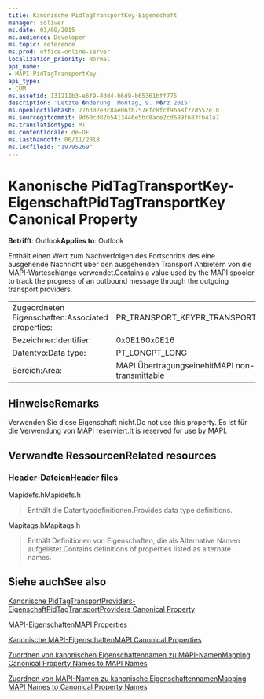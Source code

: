 ```yaml
---
title: Kanonische PidTagTransportKey-Eigenschaft
manager: soliver
ms.date: 03/09/2015
ms.audience: Developer
ms.topic: reference
ms.prod: office-online-server
localization_priority: Normal
api_name:
- MAPI.PidTagTransportKey
api_type:
- COM
ms.assetid: 131211b3-e6f9-4dd4-b6d9-b65361bff775
description: 'Letzte �nderung: Montag, 9. M�rz 2015'
ms.openlocfilehash: 77b302e3c8ae06fb7578fc8fcf9ba8f27d552e18
ms.sourcegitcommit: 9d60cd82b5413446e5bc8ace2cd689f683fb41a7
ms.translationtype: MT
ms.contentlocale: de-DE
ms.lasthandoff: 06/11/2018
ms.locfileid: "19795269"
---
```

# <a name="pidtagtransportkey-canonical-property"></a><span data-ttu-id="02951-103">Kanonische PidTagTransportKey-Eigenschaft</span><span class="sxs-lookup"><span data-stu-id="02951-103">PidTagTransportKey Canonical Property</span></span>

  
  
<span data-ttu-id="02951-104">**Betrifft**: Outlook</span><span class="sxs-lookup"><span data-stu-id="02951-104">**Applies to**: Outlook</span></span> 
  
<span data-ttu-id="02951-105">Enthält einen Wert zum Nachverfolgen des Fortschritts des eine ausgehende Nachricht über den ausgehenden Transport Anbietern von die MAPI-Warteschlange verwendet.</span><span class="sxs-lookup"><span data-stu-id="02951-105">Contains a value used by the MAPI spooler to track the progress of an outbound message through the outgoing transport providers.</span></span>
  
|||
|:-----|:-----|
|<span data-ttu-id="02951-106">Zugeordneten Eigenschaften:</span><span class="sxs-lookup"><span data-stu-id="02951-106">Associated properties:</span></span>  <br/> |<span data-ttu-id="02951-107">PR_TRANSPORT_KEY</span><span class="sxs-lookup"><span data-stu-id="02951-107">PR_TRANSPORT_KEY</span></span>  <br/> |
|<span data-ttu-id="02951-108">Bezeichner:</span><span class="sxs-lookup"><span data-stu-id="02951-108">Identifier:</span></span>  <br/> |<span data-ttu-id="02951-109">0x0E16</span><span class="sxs-lookup"><span data-stu-id="02951-109">0x0E16</span></span>  <br/> |
|<span data-ttu-id="02951-110">Datentyp:</span><span class="sxs-lookup"><span data-stu-id="02951-110">Data type:</span></span>  <br/> |<span data-ttu-id="02951-111">PT_LONG</span><span class="sxs-lookup"><span data-stu-id="02951-111">PT_LONG</span></span>  <br/> |
|<span data-ttu-id="02951-112">Bereich:</span><span class="sxs-lookup"><span data-stu-id="02951-112">Area:</span></span>  <br/> |<span data-ttu-id="02951-113">MAPI Übertragungseinehit</span><span class="sxs-lookup"><span data-stu-id="02951-113">MAPI non-transmittable</span></span>  <br/> |
   
## <a name="remarks"></a><span data-ttu-id="02951-114">Hinweise</span><span class="sxs-lookup"><span data-stu-id="02951-114">Remarks</span></span>

<span data-ttu-id="02951-115">Verwenden Sie diese Eigenschaft nicht.</span><span class="sxs-lookup"><span data-stu-id="02951-115">Do not use this property.</span></span> <span data-ttu-id="02951-116">Es ist für die Verwendung von MAPI reserviert.</span><span class="sxs-lookup"><span data-stu-id="02951-116">It is reserved for use by MAPI.</span></span>
  
## <a name="related-resources"></a><span data-ttu-id="02951-117">Verwandte Ressourcen</span><span class="sxs-lookup"><span data-stu-id="02951-117">Related resources</span></span>

### <a name="header-files"></a><span data-ttu-id="02951-118">Header-Dateien</span><span class="sxs-lookup"><span data-stu-id="02951-118">Header files</span></span>

<span data-ttu-id="02951-119">Mapidefs.h</span><span class="sxs-lookup"><span data-stu-id="02951-119">Mapidefs.h</span></span>
  
> <span data-ttu-id="02951-120">Enthält die Datentypdefinitionen.</span><span class="sxs-lookup"><span data-stu-id="02951-120">Provides data type definitions.</span></span>
    
<span data-ttu-id="02951-121">Mapitags.h</span><span class="sxs-lookup"><span data-stu-id="02951-121">Mapitags.h</span></span>
  
> <span data-ttu-id="02951-122">Enthält Definitionen von Eigenschaften, die als Alternative Namen aufgelistet.</span><span class="sxs-lookup"><span data-stu-id="02951-122">Contains definitions of properties listed as alternate names.</span></span>
    
## <a name="see-also"></a><span data-ttu-id="02951-123">Siehe auch</span><span class="sxs-lookup"><span data-stu-id="02951-123">See also</span></span>



[<span data-ttu-id="02951-124">Kanonische PidTagTransportProviders-Eigenschaft</span><span class="sxs-lookup"><span data-stu-id="02951-124">PidTagTransportProviders Canonical Property</span></span>](pidtagtransportproviders-canonical-property.md)


[<span data-ttu-id="02951-125">MAPI-Eigenschaften</span><span class="sxs-lookup"><span data-stu-id="02951-125">MAPI Properties</span></span>](mapi-properties.md)
  
[<span data-ttu-id="02951-126">Kanonische MAPI-Eigenschaften</span><span class="sxs-lookup"><span data-stu-id="02951-126">MAPI Canonical Properties</span></span>](mapi-canonical-properties.md)
  
[<span data-ttu-id="02951-127">Zuordnen von kanonischen Eigenschaftennamen zu MAPI-Namen</span><span class="sxs-lookup"><span data-stu-id="02951-127">Mapping Canonical Property Names to MAPI Names</span></span>](mapping-canonical-property-names-to-mapi-names.md)
  
[<span data-ttu-id="02951-128">Zuordnen von MAPI-Namen zu kanonische Eigenschaftennamen</span><span class="sxs-lookup"><span data-stu-id="02951-128">Mapping MAPI Names to Canonical Property Names</span></span>](mapping-mapi-names-to-canonical-property-names.md)

